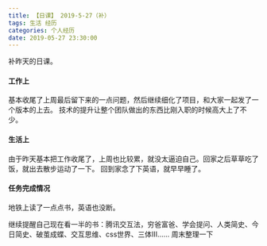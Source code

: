 ```yaml
---
title: 【日课】 2019-5-27（补）
tags: 生活 经历
categories: 个人经历
date: 2019-05-27 23:30:00
---
```


补昨天的日课。

#### 工作上

基本收尾了上周最后留下来的一点问题，然后继续细化了项目，和大家一起发了一个版本的上去。
技术的提升让整个团队做出的东西比刚入职的时候高大上了不少。

#### 生活上

由于昨天基本把工作收尾了，上周也比较累，就没太逼迫自己。回家之后草草吃了饭，就出去散步运动了一下。
回到家念了下英语，就早早睡了。

#### 任务完成情况

地铁上读了一点点书，英语也没断。

继续提醒自己现在看一半的书：腾讯交互法，穷爸富爸、学会提问、人类简史、今日简史、破茧成蝶、交互思维、css世界、三体Ⅲ……
周末整理一下
